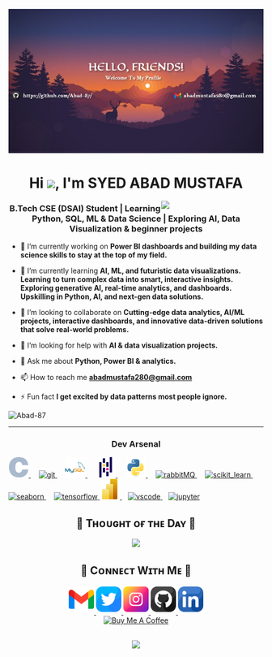 ![Abad-87 Banner Image](./bannerpixel.png)
<h1 align="center">Hi <img src="https://emojis.slackmojis.com/emojis/images/1531849430/4246/blob-sunglasses.gif?1531849430" width="30"/>, I'm SYED ABAD MUSTAFA</h1>
<div>
  <img align="right" width="40%" src="https://owlbertsio-resized.s3.amazonaws.com/Popper.psd.full.png">
</div>
<h3 align="center">B.Tech CSE (DSAI) Student | Learning Python, SQL, ML & Data Science | Exploring AI, Data Visualization & beginner projects</h3>

- 🔭 I’m currently working on **Power BI dashboards and building my data science skills to stay at the top of my field.**

- 🌱 I’m currently learning **AI, ML, and futuristic data visualizations. Learning to turn complex data into smart, interactive insights. Exploring generative AI, real-time analytics, and dashboards. Upskilling in Python, AI, and next-gen data solutions.**

- 👯 I’m looking to collaborate on **Cutting-edge data analytics, AI/ML projects, interactive dashboards, and innovative data-driven solutions that solve real-world problems.**

- 🤝 I’m looking for help with **AI & data visualization projects.**

- 💬 Ask me about **Python, Power BI & analytics.**

- 📫 How to reach me **abadmustafa280@gmail.com**

- ⚡ Fun fact **I get excited by data patterns most people ignore.**


<p align="left">
  <img src="https://komarev.com/ghpvc/?username=Abad-87&label=Profile%20views&color=770677&style=for-the-badge&logo=star" alt="Abad-87" style="padding-right:20px;" />
</p>

---

<h3 align="center">Dev Arsenal</h3> 
<p align="left">
  <a href="https://www.cprogramming.com/" target="_blank" rel="noreferrer">
    <img src="https://raw.githubusercontent.com/devicons/devicon/master/icons/c/c-original.svg" alt="c" width="40" height="40"/>
  </a>&nbsp;&nbsp;&nbsp;
  
  <a href="https://git-scm.com/" target="_blank" rel="noreferrer">
    <img src="https://www.vectorlogo.zone/logos/git-scm/git-scm-icon.svg" alt="git" width="40" height="40"/>
  </a>&nbsp;&nbsp;&nbsp;
  
  <a href="https://www.mysql.com/" target="_blank" rel="noreferrer">
    <img src="https://raw.githubusercontent.com/devicons/devicon/master/icons/mysql/mysql-original-wordmark.svg" alt="mysql" width="40" height="40"/>
  </a>&nbsp;&nbsp;&nbsp;
  
  <a href="https://pandas.pydata.org/" target="_blank" rel="noreferrer">
    <img src="https://raw.githubusercontent.com/devicons/devicon/2ae2a900d2f041da66e950e4d48052658d850630/icons/pandas/pandas-original.svg" alt="pandas" width="40" height="40"/>
  </a>&nbsp;&nbsp;&nbsp;
  
  <a href="https://www.python.org" target="_blank" rel="noreferrer">
    <img src="https://raw.githubusercontent.com/devicons/devicon/master/icons/python/python-original.svg" alt="python" width="40" height="40"/>
  </a>&nbsp;&nbsp;&nbsp;
  
  <a href="https://www.rabbitmq.com" target="_blank" rel="noreferrer">
    <img src="https://www.vectorlogo.zone/logos/rabbitmq/rabbitmq-icon.svg" alt="rabbitMQ" width="40" height="40"/>
  </a>&nbsp;&nbsp;&nbsp;
  
  <a href="https://scikit-learn.org/" target="_blank" rel="noreferrer">
    <img src="https://upload.wikimedia.org/wikipedia/commons/0/05/Scikit_learn_logo_small.svg" alt="scikit_learn" width="40" height="40"/>
  </a>&nbsp;&nbsp;&nbsp;
  
  <a href="https://seaborn.pydata.org/" target="_blank" rel="noreferrer">
    <img src="https://seaborn.pydata.org/_images/logo-mark-lightbg.svg" alt="seaborn" width="40" height="40"/>
  </a>&nbsp;&nbsp;&nbsp;
  
  <a href="https://www.tensorflow.org" target="_blank" rel="noreferrer">
    <img src="https://www.vectorlogo.zone/logos/tensorflow/tensorflow-icon.svg" alt="tensorflow" width="40" height="40"/>
  </a>
  
  <a href="https://powerbi.microsoft.com/" target="_blank" rel="noreferrer">
    <img src="New_Power_BI_Logo.png" alt="powerbi" width="40" height="40"/>
</a>&nbsp;&nbsp;

  <a href="https://code.visualstudio.com/" target="_blank" rel="noreferrer">
    <img src="https://upload.wikimedia.org/wikipedia/commons/9/9a/Visual_Studio_Code_1.35_icon.svg" alt="vscode" width="40" height="40"/>
  </a>&nbsp;&nbsp;

  <a href="https://jupyter.org/" target="_blank" rel="noreferrer">
    <img src="https://upload.wikimedia.org/wikipedia/commons/3/38/Jupyter_logo.svg" alt="jupyter" width="40" height="40"/>
  </a>
</p>

<h2 align="center">🌟 Tʜᴏᴜɢʜᴛ ᴏғ ᴛʜᴇ Dᴀʏ 🌟</h2>
<p align="center">
    <img src="https://readme-daily-quotes.vercel.app/api?author=Robert%20F.%20Kennedy&quote=A%20hopeless%20man%20is%20a%20very%20desperate%20and%20dangerous%20man%2C%20almost%20a%20dead%20man.&theme=dark&bg_color=220a28&author_color=ffeb95&accent_color=c56a90">

<h2 align="center">🤝 Cᴏɴɴᴇᴄᴛ Wɪᴛʜ Mᴇ 🤝 </h2>
<div align="center">
  
<a href="abadmustafa280@gmail.com" target="_blank">
<img src="./gmail.png" width=50 height=50 alt="abadmustafa280@gmail.com" style="margin-bottom: 5px;" />
</a>

<a href="https://x.com/" target="_blank">
<img src="./twitter.png" width=50 height=50 alt="" style="margin-bottom: 5px;" />
</a>

<a href="https://www.instagram.com/sparky_k4.exe" target="_blank">
<img src="./instagram.png" width=50 height=50 alt="sparky_k4.exe" style="margin-bottom: 5px;" />
</a>

<a href="https://www.githubcom/Abad-87" target="_blank">
<img src="./github.png" width=50 height=50 alt="Abad-87" style="margin-bottom: 5px;" />
</a>

<a href="https://www.linkedin.com/in/abadmustafa/" target="_blank">
<img src="./linkedin.png" width=50 height=50 alt="linkedin" style="margin-bottom: 5px;" />
</a>



<div align="center">
  <a href="https://www.buymeacoffee.com/Abad-87" target="_blank">
    <img src="https://cdn.buymeacoffee.com/buttons/v2/default-yellow.png" alt="Buy Me A Coffee" style="height: 40px !important;width: 200px !important;">
  </a>
  <br><br> 
</div>


<p align="center">
  <img src="https://capsule-render.vercel.app/api?type=waving&color=gradient&height=65&section=footer"/>
</p>

